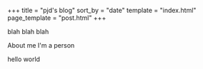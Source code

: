 +++
title = "pjd's blog"
sort_by = "date"
template = "index.html"
page_template = "post.html"
+++

blah blah blah

About me
I'm a person

hello world
